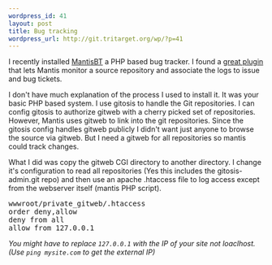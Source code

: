 ```yaml
--- 
wordpress_id: 41
layout: post
title: Bug tracking
wordpress_url: http://git.tritarget.org/wp/?p=41
---
```

I recently installed <a href="http://www.mantisbt.org/">MantisBT</a> a PHP based bug tracker. I found a <a href="http://git.mantisforge.org/">great plugin</a> that lets Mantis monitor a source repository and associate the logs to issue and bug tickets.

I don't have much explanation of the process I used to install it. It was your basic PHP based system. I use gitosis to handle the Git repositories. I can config gitosis to authorize gitweb with a cherry picked set of repositories. However, Mantis uses gitweb to link into the git repositories. Since the gitosis config handles gitweb publicly I didn't want just anyone to browse the source via gitweb. But I need a gitweb for all repositories so mantis could track changes.

<!--more-->

What I did was copy the gitweb CGI directory to another directory. I change it's configuration to read all repositories (Yes this includes the gitosis-admin.git repo) and then use an apache .htaccess file to log access except from the webserver itself (mantis PHP script).

<pre lang="apache">wwwroot/private_gitweb/.htaccess
order deny,allow
deny from all
allow from 127.0.0.1
</pre>

<em>You might have to replace <code>127.0.0.1</code> with the IP of your site not loaclhost. (Use <code>ping mysite.com</code> to get the external IP)</em>
